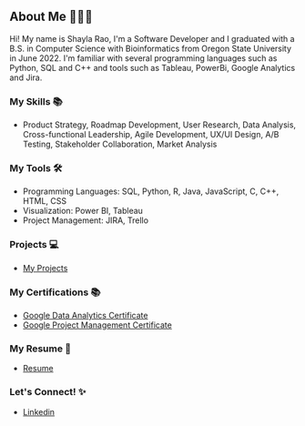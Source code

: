## About Me 🙋🏽‍♀️


Hi! My name is Shayla Rao, I'm a Software Developer and I graduated with a B.S. in Computer Science with Bioinformatics from Oregon State University in June 2022. I'm familiar with several programming languages such as Python, SQL and C++ and tools such as Tableau, PowerBi, Google Analytics and Jira. 

### My Skills 📚
* Product Strategy, Roadmap Development, User Research, Data Analysis, Cross-functional Leadership, Agile Development, UX/UI Design, A/B Testing, Stakeholder Collaboration, Market Analysis
  
### My Tools 🛠
* Programming Languages: SQL, Python, R, Java, JavaScript, C, C++, HTML, CSS
* Visualization: Power BI, Tableau
* Project Management: JIRA, Trello
  
### Projects 💻
* [My Projects](https://github.com/shaylarao/Projects)

### My Certifications 📚
* [Google Data Analytics Certificate](https://coursera.org/share/6ab9663a4fabf8c28d4dfaf83724d43e)
* [Google Project Management Certificate](https://coursera.org/share/763d65ac82989531243ce8ec1e0fb110)

### My Resume 📄
* [Resume](https://github.com/shaylarao/resume/blob/main/Shayla_Rao_Resume_2024.pdf)

### Let's Connect! ✨
* [Linkedin](https://www.linkedin.com/in/shayla-rao/)




